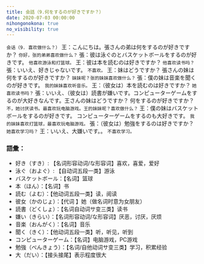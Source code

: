 ```yaml
---
title: 会話（9.何をするのが好きですか？）
date: 2020-07-03 00:00:00
nihongonokona: true
no_visibility: true
---
```


`会话（9. 喜欢做什么？）`
王：こんにちは。張さんの弟は何をするのが好きですか？
`你好，张的弟弟喜欢做什么？`
張：彼は泳ぐのとバスケットボールをするのが好きです。
`他喜欢游泳和打篮球。`
王：彼は本を読むのは好きですか？
`他喜欢读书吗？`
張：いいえ、好きじゃないです。
`不喜欢。`
王：妹はどうですか？ 張さんの妹は何をするのが好きですか？
`妹妹呢？张的妹妹喜欢做什么？`
張：僕の妹は音楽を聞くのが好きです。
`我的妹妹喜欢听音乐。`
王：（彼女は）本を読むのは好きですか？
`她喜欢读书吗？`
張：いいえ、（彼女は）読書が嫌いです。コンピューターゲームをするのが大好きなんです。王さんの妹はどうですか？ 何をするのが好きですか？
`不，她讨厌读书。最喜欢玩电脑游戏。王的妹妹呢？喜欢做什么？`
王：僕の妹はバスケットボールをするのが好きです。 コンピューターゲームをするのも大好きです。
`我的妹妹喜欢打篮球，最喜欢玩电脑游戏。`
張：（彼女は）勉強をするのは好きですか？
`她喜欢学习吗？`
王：いいえ、大嫌いです。。
`不喜欢学习。`

### 語彙：

- 好き（すき）: 【名词形容动词/な形容词】喜欢，喜爱，爱好
- 泳ぐ（およぐ）: 【自动词五段一类】游泳
- バスケットボール：【名词】篮球
- 本（ほん）：【名词】书
- 読む（よむ）：【他动词五段一类】读，阅读
- 彼女（かのじょ）：【代词 】她（做名词时意为女朋友）
- 読書（どくしょ）：【名词自动词サ变三类】读书
- 嫌い（きらい）：【名词形容动词/な形容词】厌恶，讨厌，厌烦
- 音楽（おんがく）：【名词】音乐
- 聞く（きく）：【他动词五段一类】听，听见，听到
- コンピューターゲーム：【名词】电脑游戏，PC游戏
- 勉強（べんきょう）：【名词/自他动词サ变三类】学习，积累经验
- 大（だい）：【接头接尾】表示程度很大
